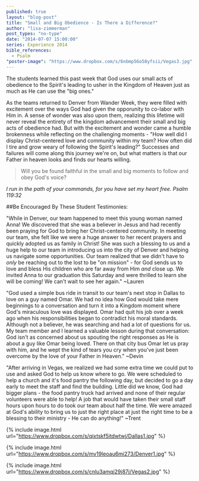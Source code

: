 ```yaml
---
published: true
layout: "blog-post"
title: "Small and Big Obedience - Is There a Difference?"
author: "lisa-zimmerman"
post_types: "no-type"
date: "2014-07-07 15:00:00"
series: Experience 2014
bible_references: 
  - Psalm
"poster-image": "https://www.dropbox.com/s/6nbmp56o58yfsii/Vegas3.jpg"
---
```


The students learned this past week that God uses our small acts of obedience to the Spirit's leading to usher in the Kingdom of Heaven just as much as He can use the "big ones."

As the teams returned to Denver from Wander Week, they were filled with excitement over the ways God had given the opporunity to co-labor with Him in.  A sense of wonder was also upon them, realizing this lifetime will never reveal the entirety of the kingdom advancement their small and big acts of obedience had.  But with the excitement and wonder came a humble brokenness while reflecting on the challenging moments - "How well did I display Christ-centered love and community within my team?  How often did I tire and grow weary of following the Spirit's leading?"  Successes and failures will come along this journey we're on, but what matters is that our Father in heaven looks and finds our hearts willing.

>Will you be found faithful in the small and big moments to follow and obey God's voice?

*I run in the path of your commands, for you have set my heart free.  Psalm 119:32*

##Be Encouraged By These Student Testimonies:

"While in Denver, our team happened to meet this young woman named Anna!  We discovered that she was a believer in Jesus and had recently been praying for God to bring her Christ-centered community.  In meeting our team, she felt like we were a huge answer to her recent prayers and quickly adopted us as family in Christ!  She was such a blessing to us and a huge help to our team in introducing us into the city of Denver and helping us navigate some opportunities.  Our team realized that we didn't have to *only* be reaching out to the lost to be "on mission" - for God sends us to love and bless His children who are far away from Him *and* close up.  We invited Anna to our graduation this Saturday and were thrilled to learn she will be coming! We can't wait to see her again." ~Lauren 

"God used a simple bus ride in transit to our team's next stop in Dallas to love on a guy named Omar.  We had no idea how God would take mere beginnings to a conversation and turn it into a Kingdom moment where God's miraculous love was displayed.  Omar had quit his job over a week ago when his responsibilities began to contradict his moral standards.  Although not a believer, he was searching and had a lot of questions for us.  My team member and I learned a valuable lesson during that conversation: God isn't as concerned about us spouting the right responses as He is about a guy like Omar being loved.  There on that city bus Omar let us pray with him, and he wept the kind of tears you cry when you've just been overcome by the love of your Father in Heaven." ~Devin

"After arriving in Vegas, we realized we had some extra time we could put to use and asked God to help us know where to go.  We were scheduled to help a church and it's food pantry the following day, but decided to go a day early to meet the staff and find the building.  Little did we know, God had bigger plans - the food pantry truck had arrived and none of their regular volunteers were able to help!  A job that would have taken their small staff hours upon hours to do took our team about half the time.  We were amazed at God's ability to bring us to just the right place at just the right time to be a blessing to their ministry - He can do anything!" ~Trent

{% include image.html url="https://www.dropbox.com/s/qixtskf5itdwtwj/Dallas1.jpg" %}

{% include image.html url="https://www.dropbox.com/s/mv19leoau6mi273/Denver1.jpg" %}

{% include image.html url="https://www.dropbox.com/s/cnlu3amqj29j87j/Vegas2.jpg" %}
